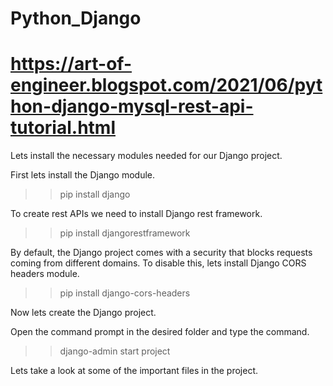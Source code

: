 # Python_Django

# https://art-of-engineer.blogspot.com/2021/06/python-django-mysql-rest-api-tutorial.html

Lets install the necessary modules needed for our Django project.


First lets install the Django module.

>> pip install django

To create rest APIs we need to install Django rest framework.

>> pip install djangorestframework

By default, the Django project comes with a security that blocks requests coming from different domains. To disable this, lets install Django CORS headers module.

>> pip install django-cors-headers

Now lets create the Django project.

Open the command prompt in the desired folder and type the command.

>> django-admin start project <name of the project>

Lets take a look at some of the important files in the project.
